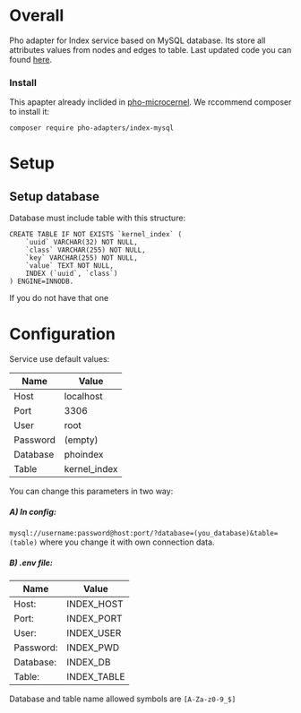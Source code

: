 # Overall
Pho adapter for Index service based on MySQL database. Its store all attributes values from nodes and edges to table. 
Last updated code you can found [here](https://github.com/pho-adapters/index-mysql/).

### Install
This apapter already inclided in [pho-microcernel](https://github.com/phonetworks/pho-microkernel). 
We rccommend composer to install it:
```
composer require pho-adapters/index-mysql
```

# Setup 

## Setup database
Database must include table with this structure:
```
CREATE TABLE IF NOT EXISTS `kernel_index` ( 
    `uuid` VARCHAR(32) NOT NULL, 
    `class` VARCHAR(255) NOT NULL, 
    `key` VARCHAR(255) NOT NULL, 
    `value` TEXT NOT NULL, 
    INDEX (`uuid`, `class`) 
) ENGINE=INNODB.
```
If you do not have that one 

# Configuration
Service use default values: 

Name            | Value
----------------|--------------
Host            | localhost
Port            | 3306
User            | root
Password        | (empty)
Database        | phoindex
Table           | kernel_index

You can change this parameters in two way:
##### A) In config: 
`mysql://username:password@host:port/?database=(you_database)&table=(table)`
where you change it with own connection data. 

##### B) .env file: 
Name             | Value                
-----------------|-----------------
Host:            | INDEX_HOST
Port:            | INDEX_PORT
User:            | INDEX_USER
Password:        | INDEX_PWD
Database:        | INDEX_DB
Table:           | INDEX_TABLE

Database and table name allowed symbols are `[A-Za-z0-9_$]`